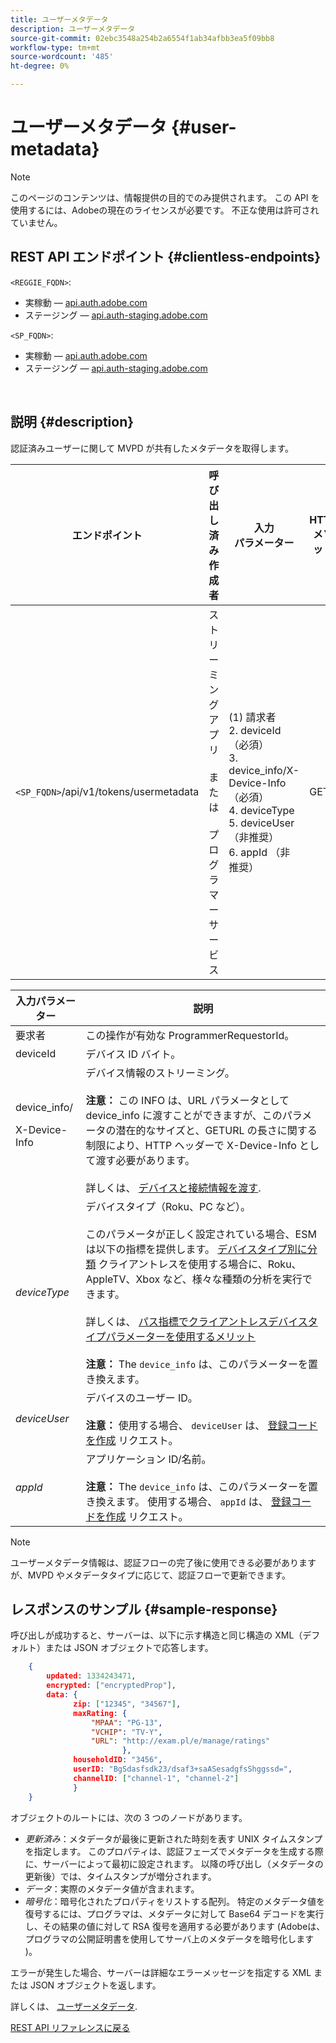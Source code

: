 ```yaml
---
title: ユーザーメタデータ
description: ユーザーメタデータ
source-git-commit: 02ebc3548a254b2a6554f1ab34afbb3ea5f09bb8
workflow-type: tm+mt
source-wordcount: '485'
ht-degree: 0%

---
```


# ユーザーメタデータ {#user-metadata}

>[!NOTE]
>
>このページのコンテンツは、情報提供の目的でのみ提供されます。 この API を使用するには、Adobeの現在のライセンスが必要です。 不正な使用は許可されていません。

## REST API エンドポイント {#clientless-endpoints}

`<REGGIE_FQDN>`:

* 実稼動 — [api.auth.adobe.com](http://api.auth.adobe.com/)
* ステージング — [api.auth-staging.adobe.com](http://api.auth-staging.adobe.com/)

`<SP_FQDN>`:

* 実稼動 — [api.auth.adobe.com](http://api.auth.adobe.com/)
* ステージング — [api.auth-staging.adobe.com](http://api.auth-staging.adobe.com/)

</br>

## 説明 {#description}

認証済みユーザーに関して MVPD が共有したメタデータを取得します。


| エンドポイント | 呼び出し済み  </br>作成者 | 入力   </br>パラメーター | HTTP  </br>メソッド | 応答 | HTTP  </br>応答 |
| --- | --- | --- | --- | --- | --- |
| `<SP_FQDN>`/api/v1/tokens/usermetadata | ストリーミングアプリ</br></br>または</br></br>プログラマーサービス | (1) 請求者</br>2.  deviceId（必須）</br>3.  device_info/X-Device-Info （必須）</br>4.  deviceType</br>5.  deviceUser （非推奨）</br>6.  appId （非推奨） | GET | 失敗した場合は、ユーザーメタデータまたはエラーの詳細を含む XML または JSON。 | 200 — 成功<p>404 — メタデータが見つかりません<p>412 — 無効な AuthN トークン（期限切れのトークンなど） |


| 入力パラメーター | 説明 |
| --- | --- |
| 要求者 | この操作が有効な ProgrammerRequestorId。 |
| deviceId | デバイス ID バイト。 |
| device_info/<p>X-Device-Info | デバイス情報のストリーミング。</br></br> **注意：** この INFO は、URL パラメータとして device_info に渡すことができますが、このパラメータの潜在的なサイズと、GETURL の長さに関する制限により、HTTP ヘッダーで X-Device-Info として渡す必要があります。 </br></br> 詳しくは、 [デバイスと接続情報を渡す](/help/authentication/passing-client-information-device-connection-and-application.md). |
| _deviceType_ | デバイスタイプ（Roku、PC など）。</br></br> このパラメータが正しく設定されている場合、ESM は以下の指標を提供します。 [デバイスタイプ別に分類](/help/authentication/entitlement-service-monitoring-overview.md#progr-filter-metrics) クライアントレスを使用する場合に、Roku、AppleTV、Xbox など、様々な種類の分析を実行できます。</br></br> 詳しくは、 [パス指標でクライアントレスデバイスタイプパラメーターを使用するメリット](/help/authentication/benefits-of-using-the-clientless-devicetype-parameter-in-pass-metrics.md) </br></br> **注意：** The `device_info` は、このパラメーターを置き換えます。 |
| _deviceUser_ | デバイスのユーザー ID。</br></br> **注意：** 使用する場合、 `deviceUser` は、 [登録コードを作成](/help/authentication/registration-code-request.md) リクエスト。 |
| _appId_ | アプリケーション ID/名前。 </br></br> **注意：** The `device_info` は、このパラメーターを置き換えます。 使用する場合、 `appId` は、 [登録コードを作成](/help/authentication/registration-code-request.md) リクエスト。 |

>[!NOTE]
> 
>ユーザーメタデータ情報は、認証フローの完了後に使用できる必要がありますが、MVPD やメタデータタイプに応じて、認証フローで更新できます。




## レスポンスのサンプル {#sample-response}

呼び出しが成功すると、サーバーは、以下に示す構造と同じ構造の XML（デフォルト）または JSON オブジェクトで応答します。


```JSON
    {
        updated: 1334243471,
        encrypted: ["encryptedProp"],
        data: {
              zip: ["12345", "34567"],
              maxRating: { 
                  "MPAA": "PG-13",
                  "VCHIP": "TV-Y", 
                  "URL": "http://exam.pl/e/manage/ratings"
                         },
              householdID: "3456",
              userID: "BgSdasfsdk23/dsaf3+saASesadgfsShggssd=",
              channelID: ["channel-1", "channel-2"]
              }
    }
```

オブジェクトのルートには、次の 3 つのノードがあります。

* *更新済み*：メタデータが最後に更新された時刻を表す UNIX タイムスタンプを指定します。 このプロパティは、認証フェーズでメタデータを生成する際に、サーバーによって最初に設定されます。 以降の呼び出し（メタデータの更新後）では、タイムスタンプが増分されます。
* *データ*：実際のメタデータ値が含まれます。
* *暗号化*：暗号化されたプロパティをリストする配列。 特定のメタデータ値を復号するには、プログラマは、メタデータに対して Base64 デコードを実行し、その結果の値に対して RSA 復号を適用する必要があります (Adobeは、プログラマの公開証明書を使用してサーバ上のメタデータを暗号化します )。

エラーが発生した場合、サーバーは詳細なエラーメッセージを指定する XML または JSON オブジェクトを返します。

詳しくは、 [ユーザーメタデータ](/help/authentication/user-metadata-feature.md).

[REST API リファレンスに戻る](/help/authentication/rest-api-reference.md)
